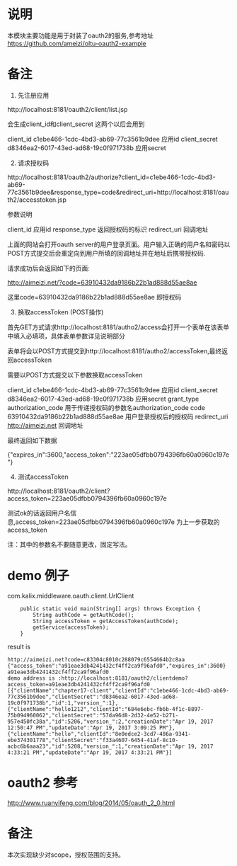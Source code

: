 # 说明
  本模块主要功能是用于封装了oauth2的服务,参考地址 https://github.com/ameizi/oltu-oauth2-example
# 备注
1. 先注册应用

http://localhost:8181/oauth2/client/list.jsp

会生成client_id和client_secret 这两个以后会用到

client_id               c1ebe466-1cdc-4bd3-ab69-77c3561b9dee    应用id
client_secret           d8346ea2-6017-43ed-ad68-19c0f971738b    应用secret

2. 请求授权码

http://localhost:8181/oauth2/authorize?client_id=c1ebe466-1cdc-4bd3-ab69-77c3561b9dee&response_type=code&redirect_uri=http://localhost:8181/oauth2/accesstoken.jsp

参数说明

client_id               应用id
response_type           返回授权码的标识
redirect_uri            回调地址

上面的网站会打开oauth server的用户登录页面。用户输入正确的用户名和密码以POST方式提交后会重定向到用户所填的回调地址并在地址后携带授权码.

请求成功后会返回如下的页面:

http://aimeizi.net/?code=63910432da9186b22b1ad888d55ae8ae

这里code=63910432da9186b22b1ad888d55ae8ae 即授权码

3. 换取accessToken (POST操作)

首先GET方式请求http://localhost:8181/autho2/access会打开一个表单在该表单中填入必填项，具体表单参数详见说明部分

表单将会以POST方式提交到http://localhost:8181/autho2/accessToken,最终返回accessToken

需要以POST方式提交以下参数换取accessToken

client_id       c1ebe466-1cdc-4bd3-ab69-77c3561b9dee            应用id
client_secret   d8346ea2-6017-43ed-ad68-19c0f971738b            应用secret
grant_type      authorization_code                              用于传递授权码的参数名authorization_code
code            63910432da9186b22b1ad888d55ae8ae                用户登录授权后的授权码
redirect_uri    http://aimeizi.net                              回调地址

最终返回如下数据

{"expires_in":3600,"access_token":"223ae05dfbb0794396fb60a0960c197e"}

4. 测试accessToken

http://localhost:8181/oauth2/client?access_token=223ae05dfbb0794396fb60a0960c197e

测试ok的话返回用户名信息,access_token=223ae05dfbb0794396fb60a0960c197e 为上一步获取的access_token

注：其中的参数名不要随意更改，固定写法。

# demo 例子
com.kalix.middleware.oauth.client.UrlClient

```
    public static void main(String[] args) throws Exception {
        String authCode = getAuthCode();
        String accessToken = getAccessToken(authCode);
        getService(accessToken);
    }

```

result is 
```
http://aimeizi.net?code=c83304c8010c288079c6554664b2c8aa
{"access_token":"a91eae3db4241432cf4ff2ca9f96afd0","expires_in":3600}
a91eae3db4241432cf4ff2ca9f96afd0
demo address is :http://localhost:8181/oauth2/clientdemo?access_token=a91eae3db4241432cf4ff2ca9f96afd0
[{"clientName":"chapter17-client","clientId":"c1ebe466-1cdc-4bd3-ab69-77c3561b9dee","clientSecret":"d8346ea2-6017-43ed-ad68-19c0f971738b","id":1,"version_":1},{"clientName":"hello1212","clientId":"684e6ebc-fb6b-4f1c-8897-75b094960062","clientSecret":"57da96d8-2d32-4e52-b271-957e450fc38a","id":5206,"version_":2,"creationDate":"Apr 19, 2017 12:50:47 PM","updateDate":"Apr 19, 2017 3:09:25 PM"},{"clientName":"hello","clientId":"8e0edce2-3cd7-486a-9341-ebe374301778","clientSecret":"f33a4607-6454-41af-8c10-acbc6b6aaa23","id":5208,"version_":1,"creationDate":"Apr 19, 2017 4:33:21 PM","updateDate":"Apr 19, 2017 4:33:21 PM"}]
```

# oauth2 参考
http://www.ruanyifeng.com/blog/2014/05/oauth_2_0.html

# 备注
本次实现缺少对scope，授权范围的支持。